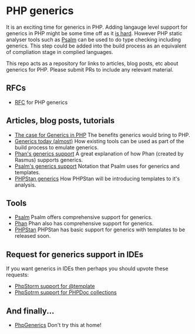 # PHP generics

It is an exciting time for generics in PHP. Adding langauge level support for generics in PHP might be some time off as it [is hard](https://www.youtube.com/watch?v=teKnckg5x7I&feature=youtu.be&t=1121). However PHP static analyser tools such as [Psalm](https://psalm.dev) can be used to do type checking including generics. This step could be added into the build process as an equivalent of compliation stage in complied languages. 

This repo acts as a repository for links to articles, blog posts, etc about generics for PHP. Please submit PRs to include any relevant material.

## RFCs

- [RFC](https://wiki.php.net/rfc/generics) for PHP generics


## Articles, blog posts, tutorials

- [The case for Generics in PHP](https://www.phparch.com/2018/11/the-case-for-generics-in-php/) The benefits generics would bring to PHP.
- [Generics today (almost)](https://www.daveliddament.co.uk/articles/php-generics-today-almost/) How existing tools can be used as part of the build process to emulate generics. 
- [Phan's generics support](https://github.com/phan/phan/wiki/Generic-Types) A great explanation of how Phan (created by Rasmus) supports generics.
- [Psalm's generics support](https://psalm.dev/docs/annotating_code/templated_annotations/) Notation that Psalm uses for generics and templates. 
- [PHPStan generics](https://arnaud.le-blanc.net/post/phpstan-generics.html) How PHPStan will be introducing templates to it's analysis.


## Tools 

- [Psalm](https://psalm.dev) Psalm offers comprehensive support for generics.
- [Phan](https://github.com/phan/phan) Phan also has comprehensive support for generics.
- [PHPStan](https://github.com/phpstan/phpstan) PHPStan has basic support for generics with templates to be released soon.


## Request for generics support in IDEs

If you want generics in IDEs then perhaps you should upvote these requests:

- [PhpStorm support for @template](https://youtrack.jetbrains.com/issue/WI-47158)
- [PhpSotrm support for PHPDoc collections](https://youtrack.jetbrains.com/issue/WI-43843)



## And finally...

- [PhpGenerics](https://github.com/ircmaxell/PhpGenerics) Don't try this at home!
